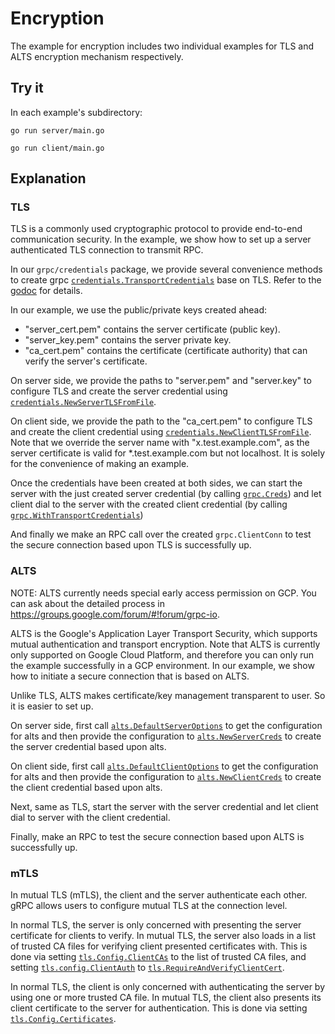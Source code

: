 # Encryption

The example for encryption includes two individual examples for TLS and ALTS
encryption mechanism respectively.

## Try it

In each example's subdirectory:

```
go run server/main.go
```

```
go run client/main.go
```

## Explanation

### TLS

TLS is a commonly used cryptographic protocol to provide end-to-end
communication security. In the example, we show how to set up a server
authenticated TLS connection to transmit RPC.

In our `grpc/credentials` package, we provide several convenience methods to
create grpc
[`credentials.TransportCredentials`](https://godoc.org/google.golang.org/grpcv54/credentials#TransportCredentials)
base on TLS. Refer to the
[godoc](https://godoc.org/google.golang.org/grpcv54/credentials) for details.

In our example, we use the public/private keys created ahead: 
* "server_cert.pem" contains the server certificate (public key). 
* "server_key.pem" contains the server private key. 
* "ca_cert.pem" contains the certificate (certificate authority)
that can verify the server's certificate.

On server side, we provide the paths to "server.pem" and "server.key" to
configure TLS and create the server credential using
[`credentials.NewServerTLSFromFile`](https://godoc.org/google.golang.org/grpcv54/credentials#NewServerTLSFromFile).

On client side, we provide the path to the "ca_cert.pem" to configure TLS and create
the client credential using
[`credentials.NewClientTLSFromFile`](https://godoc.org/google.golang.org/grpcv54/credentials#NewClientTLSFromFile).
Note that we override the server name with "x.test.example.com", as the server
certificate is valid for *.test.example.com but not localhost. It is solely for
the convenience of making an example.

Once the credentials have been created at both sides, we can start the server
with the just created server credential (by calling
[`grpc.Creds`](https://godoc.org/google.golang.org/grpcv54#Creds)) and let client dial
to the server with the created client credential (by calling
[`grpc.WithTransportCredentials`](https://godoc.org/google.golang.org/grpcv54#WithTransportCredentials))

And finally we make an RPC call over the created `grpc.ClientConn` to test the secure
connection based upon TLS is successfully up.

### ALTS
NOTE: ALTS currently needs special early access permission on GCP. You can ask 
about the detailed process in https://groups.google.com/forum/#!forum/grpc-io.

ALTS is the Google's Application Layer Transport Security, which supports mutual
authentication and transport encryption. Note that ALTS is currently only
supported on Google Cloud Platform, and therefore you can only run the example
successfully in a GCP environment. In our example, we show how to initiate a
secure connection that is based on ALTS.

Unlike TLS, ALTS makes certificate/key management transparent to user. So it is
easier to set up.

On server side, first call
[`alts.DefaultServerOptions`](https://godoc.org/google.golang.org/grpcv54/credentials/alts#DefaultServerOptions)
to get the configuration for alts and then provide the configuration to
[`alts.NewServerCreds`](https://godoc.org/google.golang.org/grpcv54/credentials/alts#NewServerCreds)
to create the server credential based upon alts.

On client side, first call
[`alts.DefaultClientOptions`](https://godoc.org/google.golang.org/grpcv54/credentials/alts#DefaultClientOptions)
to get the configuration for alts and then provide the configuration to
[`alts.NewClientCreds`](https://godoc.org/google.golang.org/grpcv54/credentials/alts#NewClientCreds)
to create the client credential based upon alts.

Next, same as TLS, start the server with the server credential and let client
dial to server with the client credential.

Finally, make an RPC to test the secure connection based upon ALTS is
successfully up.

### mTLS

In mutual TLS (mTLS), the client and the server authenticate each other. gRPC
allows users to configure mutual TLS at the connection level.

In normal TLS, the server is only concerned with presenting the server
certificate for clients to verify. In mutual TLS, the server also loads in a
list of trusted CA files for verifying client presented certificates with.
This is done via setting
[`tls.Config.ClientCAs`](https://pkg.go.dev/crypto/tls#Config.ClientCAs)
to the list of trusted CA files,
and setting [`tls.config.ClientAuth`](https://pkg.go.dev/crypto/tls#Config.ClientAuth)
to [`tls.RequireAndVerifyClientCert`](https://pkg.go.dev/crypto/tls#RequireAndVerifyClientCert).

In normal TLS, the client is only concerned with authenticating the server by
using one or more trusted CA file. In mutual TLS, the client also presents its
client certificate to the server for authentication. This is done via setting
[`tls.Config.Certificates`](https://pkg.go.dev/crypto/tls#Config.Certificates).
